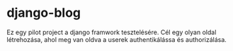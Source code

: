 # django-blog

Ez egy pilot project a django framwork tesztelésére.
Cél egy olyan oldal létrehozása, ahol meg van oldva a userek authentikálássa és authorizálása.

